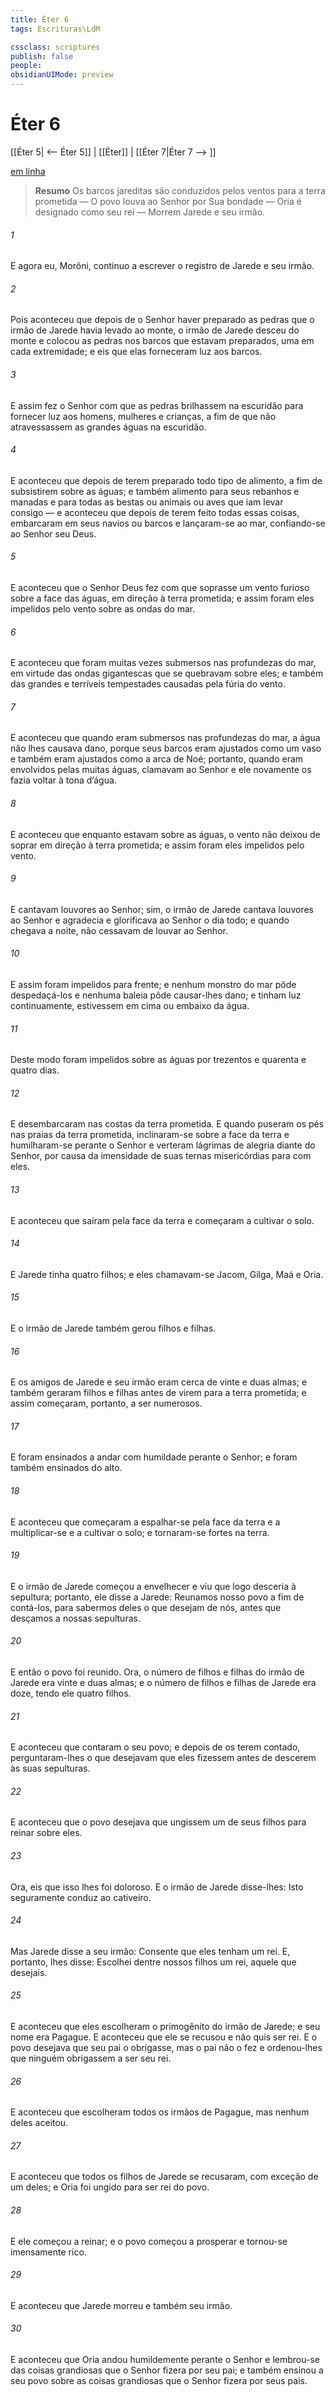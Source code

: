 ```yaml
---
title: Éter 6
tags: Escrituras\LdM

cssclass: scriptures
publish: false
people:
obsidianUIMode: preview
---
```


# Éter 6
[[Éter 5| <-- Éter 5]] | [[Éter]] | [[Éter 7|Éter 7 --> ]]

[em linha](https://churchofjesuschrist.org/study/scriptures/bofm/ether/6?lang=por)

> __Resumo__
Os barcos jareditas são conduzidos pelos ventos para a terra prometida — O povo louva ao Senhor por Sua bondade — Oria é designado como seu rei — Morrem Jarede e seu irmão.

###### 1 
E agora eu, Morôni, continuo a escrever o registro de Jarede e seu irmão.

###### 2 
Pois aconteceu que depois de o Senhor haver preparado as pedras que o irmão de Jarede havia levado ao monte, o irmão de Jarede desceu do monte e colocou as pedras nos barcos que estavam preparados, uma em cada extremidade; e eis que elas forneceram luz aos barcos.

###### 3 
E assim fez o Senhor com que as pedras brilhassem na escuridão para fornecer luz aos homens, mulheres e crianças, a fim de que não atravessassem as grandes águas na escuridão.

###### 4 
E aconteceu que depois de terem preparado todo tipo de alimento, a fim de subsistirem sobre as águas; e também alimento para seus rebanhos e manadas e para todas as bestas ou animais ou aves que iam levar consigo — e aconteceu que depois de terem feito todas essas coisas, embarcaram em seus navios ou barcos e lançaram-se ao mar, confiando-se ao Senhor seu Deus.

###### 5 
E aconteceu que o Senhor Deus fez com que soprasse um vento furioso sobre a face das águas, em direção à terra prometida; e assim foram eles impelidos pelo vento sobre as ondas do mar.

###### 6 
E aconteceu que foram muitas vezes submersos nas profundezas do mar, em virtude das ondas gigantescas que se quebravam sobre eles; e também das grandes e terríveis tempestades causadas pela fúria do vento.

###### 7 
E aconteceu que quando eram submersos nas profundezas do mar, a água não lhes causava dano, porque seus barcos eram ajustados como um vaso e também eram ajustados como a arca de Noé; portanto, quando eram envolvidos pelas muitas águas, clamavam ao Senhor e ele novamente os fazia voltar à tona d’água.

###### 8 
E aconteceu que enquanto estavam sobre as águas, o vento não deixou de soprar em direção à terra prometida; e assim foram eles impelidos pelo vento.

###### 9 
E cantavam louvores ao Senhor; sim, o irmão de Jarede cantava louvores ao Senhor e agradecia e glorificava ao Senhor o dia todo; e quando chegava a noite, não cessavam de louvar ao Senhor.

###### 10 
E assim foram impelidos para frente; e nenhum monstro do mar pôde despedaçá-los e nenhuma baleia pôde causar-lhes dano; e tinham luz continuamente, estivessem em cima ou embaixo da água.

###### 11 
Deste modo foram impelidos sobre as águas por trezentos e quarenta e quatro dias.

###### 12 
E desembarcaram nas costas da terra prometida. E quando puseram os pés nas praias da terra prometida, inclinaram-se sobre a face da terra e humilharam-se perante o Senhor e verteram lágrimas de alegria diante do Senhor, por causa da imensidade de suas ternas misericórdias para com eles.

###### 13 
E aconteceu que saíram pela face da terra e começaram a cultivar o solo.

###### 14 
E Jarede tinha quatro filhos; e eles chamavam-se Jacom, Gilga, Maá e Oria.

###### 15 
E o irmão de Jarede também gerou filhos e filhas.

###### 16 
E os amigos de Jarede e seu irmão eram cerca de vinte e duas almas; e também geraram filhos e filhas antes de virem para a terra prometida; e assim começaram, portanto, a ser numerosos.

###### 17 
E foram ensinados a andar com humildade perante o Senhor; e foram também ensinados do alto.

###### 18 
E aconteceu que começaram a espalhar-se pela face da terra e a multiplicar-se e a cultivar o solo; e tornaram-se fortes na terra.

###### 19 
E o irmão de Jarede começou a envelhecer e viu que logo desceria à sepultura; portanto, ele disse a Jarede: Reunamos nosso povo a fim de contá-los, para sabermos deles o que desejam de nós, antes que desçamos a nossas sepulturas.

###### 20 
E então o povo foi reunido. Ora, o número de filhos e filhas do irmão de Jarede era vinte e duas almas; e o número de filhos e filhas de Jarede era doze, tendo ele quatro filhos.

###### 21 
E aconteceu que contaram o seu povo; e depois de os terem contado, perguntaram-lhes o que desejavam que eles fizessem antes de descerem às suas sepulturas.

###### 22 
E aconteceu que o povo desejava que ungissem um de seus filhos para reinar sobre eles.

###### 23 
Ora, eis que isso lhes foi doloroso. E o irmão de Jarede disse-lhes: Isto seguramente conduz ao cativeiro.

###### 24 
Mas Jarede disse a seu irmão: Consente que eles tenham um rei. E, portanto, lhes disse: Escolhei dentre nossos filhos um rei, aquele que desejais.

###### 25 
E aconteceu que eles escolheram o primogênito do irmão de Jarede; e seu nome era Pagague. E aconteceu que ele se recusou e não quis ser rei. E o povo desejava que seu pai o obrigasse, mas o pai não o fez e ordenou-lhes que ninguém obrigassem a ser seu rei.

###### 26 
E aconteceu que escolheram todos os irmãos de Pagague, mas nenhum deles aceitou.

###### 27 
E aconteceu que todos os filhos de Jarede se recusaram, com exceção de um deles; e Oria foi ungido para ser rei do povo.

###### 28 
E ele começou a reinar; e o povo começou a prosperar e tornou-se imensamente rico.

###### 29 
E aconteceu que Jarede morreu e também seu irmão.

###### 30 
E aconteceu que Oria andou humildemente perante o Senhor e lembrou-se das coisas grandiosas que o Senhor fizera por seu pai; e também ensinou a seu povo sobre as coisas grandiosas que o Senhor fizera por seus pais.


